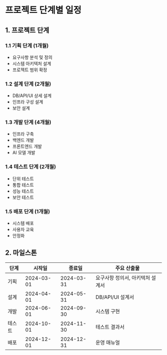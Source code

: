 # 프로젝트 단계별 일정

## 1. 프로젝트 단계
### 1.1 기획 단계 (1개월)
- 요구사항 분석 및 정의
- 시스템 아키텍처 설계
- 프로젝트 범위 확정

### 1.2 설계 단계 (2개월)
- DB/API/UI 상세 설계
- 인프라 구성 설계
- 보안 설계

### 1.3 개발 단계 (4개월)
- 인프라 구축
- 백엔드 개발
- 프론트엔드 개발
- AI 모델 개발

### 1.4 테스트 단계 (2개월)
- 단위 테스트
- 통합 테스트
- 성능 테스트
- 보안 테스트

### 1.5 배포 단계 (1개월)
- 시스템 배포
- 사용자 교육
- 안정화

## 2. 마일스톤
| 단계 | 시작일 | 종료일 | 주요 산출물 |
|-----|--------|--------|------------|
| 기획 | 2024-03-01 | 2024-03-31 | 요구사항 정의서, 아키텍처 설계서 |
| 설계 | 2024-04-01 | 2024-05-31 | DB/API/UI 설계서 |
| 개발 | 2024-06-01 | 2024-09-30 | 시스템 구현 |
| 테스트 | 2024-10-01 | 2024-11-30 | 테스트 결과서 |
| 배포 | 2024-12-01 | 2024-12-31 | 운영 매뉴얼 | 